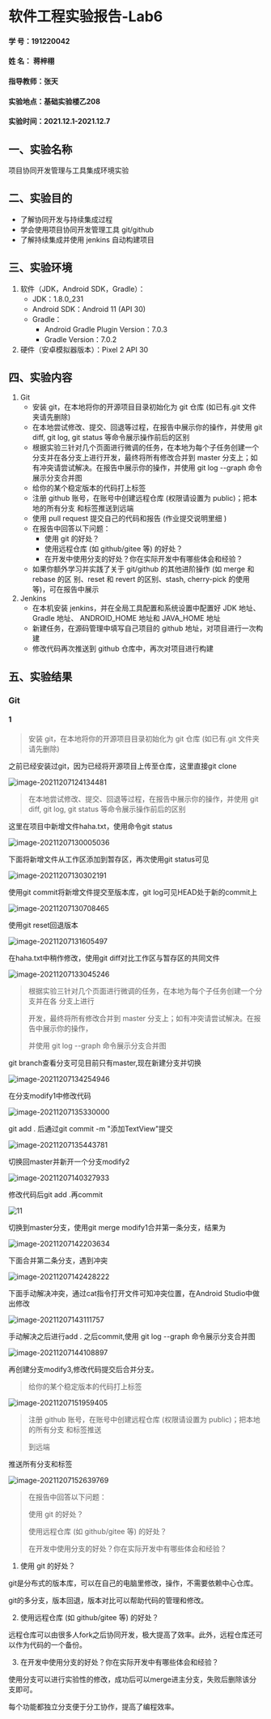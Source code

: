 # 软件工程实验报告-Lab6

#### 学    号：191220042                               

#### 姓    名： 蒋梓栩                          

#### 指导教师：张天                                 

#### 实验地点：基础实验楼乙208                                

#### 实验时间：2021.12.1-2021.12.7     

## 一、**实验名称**

项目协同开发管理与工具集成环境实验

## 二、**实验目的**

- 了解协同开发与持续集成过程
- 学会使用项目协同开发管理工具 git/github 
- 了解持续集成并使用 jenkins 自动构建项目

## 三、**实验环境**

1. 软件（JDK，Android SDK，Gradle）：
   - JDK：1.8.0_231
   - Android SDK：Android 11 (API 30)
   - Gradle：
     -  Android Gradle Plugin Version：7.0.3
     -  Gradle Version：7.0.2
2. 硬件（安卓模拟器版本）：Pixel 2 API 30

## 四、实验内容

1. Git
   - 安装 git，在本地将你的开源项目目录初始化为 git 仓库 (如已有.git 文件夹请先删除) 
   - 在本地尝试修改、提交、回退等过程，在报告中展示你的操作，并使用 git diff, git log, git status 等命令展示操作前后的区别 
   - 根据实验三针对几个页面进行微调的任务，在本地为每个子任务创建一个分支并在各分支上进行开发，最终将所有修改合并到 master 分支上；如有冲突请尝试解决。在报告中展示你的操作，并使用 git log --graph 命令展示分支合并图
   - 给你的某个稳定版本的代码打上标签
   - 注册 github 账号，在账号中创建远程仓库 (权限请设置为 public)；把本地的所有分支 和标签推送到远端
   - 使用 pull request 提交自己的代码和报告 (作业提交说明里细 )
   - 在报告中回答以下问题：
     - 使用 git 的好处？
     - 使用远程仓库 (如 github/gitee 等) 的好处？ 
     - 在开发中使用分支的好处？你在实际开发中有哪些体会和经验？
   - 如果你额外学习并实践了关于 git/github 的其他进阶操作 (如 merge 和 rebase 的区 别、reset 和 revert 的区别、stash, cherry-pick 的使用等)，可在报告中展示
2. Jenkins
   - 在本机安装 jenkins，并在全局工具配置和系统设置中配置好 JDK 地址、Gradle 地址、 ANDROID_HOME 地址和 JAVA_HOME 地址
   - 新建任务，在源码管理中填写自己项目的 github 地址，对项目进行一次构建
   - 修改代码再次推送到 github 仓库中，再次对项目进行构建

## 五、实验结果

### Git

#### 1

> 安装 git，在本地将你的开源项目目录初始化为 git 仓库 (如已有.git 文件夹请先删除) 

之前已经安装过git，因为已经将开源项目上传至仓库，这里直接git clone

![image-20211207124134481](./ref/image-20211207124134481.png)

> 在本地尝试修改、提交、回退等过程，在报告中展示你的操作，并使用 git diff, git log, git status 等命令展示操作前后的区别 

这里在项目中新增文件haha.txt，使用命令git status

![image-20211207130005036](./ref/image-20211207130005036.png)

下面将新增文件从工作区添加到暂存区，再次使用git status可见

![image-20211207130302191](./ref/image-20211207130302191.png)

使用git commit将新增文件提交至版本库，git log可见HEAD处于新的commit上

![image-20211207130708465](./ref/image-20211207130708465.png)

使用git reset回退版本

![image-20211207131605497](./ref/image-20211207131605497.png)

在haha.txt中稍作修改，使用git diff对比工作区与暂存区的共同文件

![image-20211207133045246](./ref/image-20211207133045246.png)

> 根据实验三针对几个页面进行微调的任务，在本地为每个子任务创建一个分支并在各 分支上进行
>
> 开发，最终将所有修改合并到 master 分支上；如有冲突请尝试解决。在报 告中展示你的操作，
>
> 并使用 git log --graph 命令展示分支合并图

git branch查看分支可见目前只有master,现在新建分支并切换

![image-20211207134254946](./ref/image-20211207134254946.png)

在分支modify1中修改代码

![image-20211207135330000](./ref/image-20211207135330000.png)

git add . 后通过git commit -m "添加TextView"提交

![image-20211207135443781](./ref/image-20211207135443781.png)

切换回master并新开一个分支modify2

![image-20211207140327933](./ref/image-20211207140327933.png)

修改代码后git add .再commit

![11](ref/11.png)

切换到master分支，使用git merge modify1合并第一条分支，结果为

![image-20211207142203634](./ref/image-20211207142203634.png)

下面合并第二条分支，遇到冲突

![image-20211207142428222](./ref/image-20211207142428222.png)

下面手动解决冲突，通过cat指令打开文件可知冲突位置，在Android Studio中做出修改

![image-20211207143111757](./ref/image-20211207143111757.png)

手动解决之后进行add . 之后commit,使用 git log --graph 命令展示分支合并图

![image-20211207144108897](./ref/image-20211207144108897.png)

再创建分支modify3,修改代码提交后合并分支。

> 给你的某个稳定版本的代码打上标签

![image-20211207151959405](./ref/image-20211207151959405.png)

> 注册 github 账号，在账号中创建远程仓库 (权限请设置为 public)；把本地的所有分支 和标签推送
>
> 到远端

推送所有分支和标签

![image-20211207152639769](./ref/image-20211207152639769.png)

> 在报告中回答以下问题：
>
> 使用 git 的好处？
>
> 使用远程仓库 (如 github/gitee 等) 的好处？
>
> 在开发中使用分支的好处？你在实际开发中有哪些体会和经验？

1. 使用 git 的好处？

git是分布式的版本库，可以在自己的电脑里修改，操作，不需要依赖中心仓库。

git的多分支，版本回退，版本对比可以帮助代码的管理和修改。

2. 使用远程仓库 (如 github/gitee 等) 的好处？

远程仓库可以由很多人fork之后协同开发，极大提高了效率。此外，远程仓库还可以作为代码的一个备份。

3. 在开发中使用分支的好处？你在实际开发中有哪些体会和经验？

使用分支可以进行实验性的修改，成功后可以merge进主分支，失败后删除该分支即可。

每个功能都独立分支便于分工协作，提高了编程效率。

